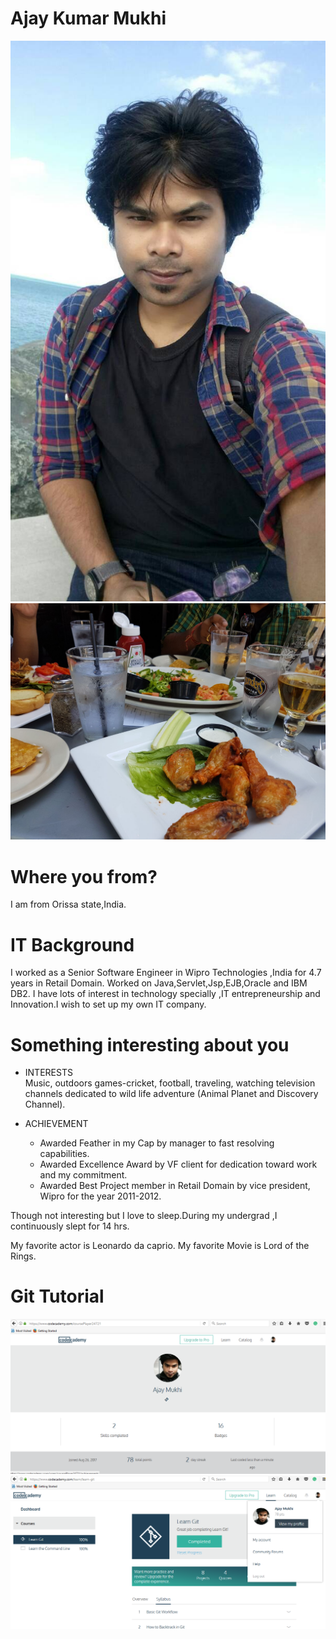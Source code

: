 # Ajay Kumar Mukhi
![alt text](https://github.com/AjayMukhi/ITMD-521/blob/master/ITMD-521/Week-01/Images/IMG-20170421-WA0004.jpg)
![alt text](https://github.com/AjayMukhi/ITMD-521/blob/master/ITMD-521/Week-01/Images/IMG-20170820-WA0023.jpg)

# Where you from?
I am from Orissa state,India.

# IT Background
I worked as a Senior Software Engineer in Wipro Technologies ,India for 4.7 years in Retail Domain.
Worked on Java,Servlet,Jsp,EJB,Oracle and IBM DB2.
I have lots of interest in technology specially ,IT entrepreneurship and Innovation.I wish to set up my own IT company.

# Something interesting about you
* INTERESTS                                
    Music, outdoors games-cricket, football, traveling, watching television channels 
    dedicated to wild life adventure (Animal Planet and Discovery Channel).
   
* ACHIEVEMENT
   * Awarded Feather in my Cap by manager to fast resolving capabilities.
   * Awarded Excellence Award by VF client for dedication toward work and my commitment. 
   * Awarded Best Project member in Retail Domain by vice president, Wipro for the year 2011-2012.

Though not interesting but I love to sleep.During my undergrad ,I continuously slept for 14 hrs.

My favorite actor is Leonardo da caprio.
My favorite Movie is Lord of the Rings.

# Git Tutorial
![alt text](https://github.com/AjayMukhi/ITMD-521/blob/master/ITMD-521/Week-01/Images/badge.png)
![alt text](https://github.com/AjayMukhi/ITMD-521/blob/master/ITMD-521/Week-01/Images/badge2.PNG)
